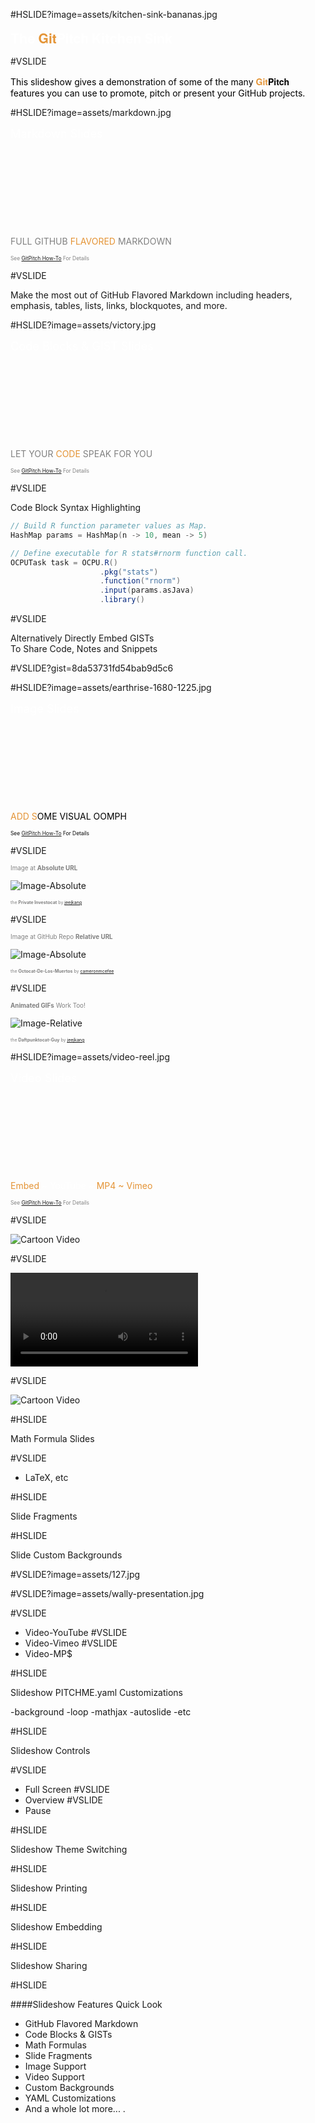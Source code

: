 #HSLIDE?image=assets/kitchen-sink-bananas.jpg

<span style="color:white; font-size: 1.5em; font-weight: bold">The <span style="color:#e49436;font-family:Helvetica Neue; font-weight:bold">Git</span><span style="font-family:Helvetica Neue; font-weight:bold">Pitch</span> Kitchen Sink</span>


#VSLIDE

<span style="color:black">This slideshow gives a demonstration of some of the many <span style="font-family:Helvetica Neue; font-weight:bold"><span style="color:#e49436">Git</span>Pitch</span> features you can use to promote, pitch or present your GitHub projects.</span>


#HSLIDE?image=assets/markdown.jpg

<span style="color:white; font-size:1.3em">Markdown Slides</span>
<br><br><br><br><br>
<br><br><br><br><br>
<span style="color:gray; text-transform:uppercase">Full GitHub <span style="color:#e49436">Flavored</span> Markdown</span>

<span style="font-size:0.6em; color:gray">See <a href="#" target="_blank">GitPitch How-To</a> For Details</span>


#VSLIDE

Make the most out of GitHub Flavored Markdown including headers, emphasis, tables, lists, links, blockquotes, and more.


#HSLIDE?image=assets/victory.jpg

<span style="color:white; font-size:1.3em">Code Blocks & GIST Slides</span>
<br><br><br><br><br>
<br><br><br><br><br>
<span style="color:gray; text-transform:uppercase">Let your <span style="color:#e49436">code</span> speak for you</span>

<span style="font-size:0.6em; color:gray">See <a href="#" target="_blank">GitPitch How-To</a> For Details</span>


#VSLIDE

Code Block Syntax Highlighting

```scala
// Build R function parameter values as Map.
HashMap params = HashMap(n -> 10, mean -> 5)

// Define executable for R stats#rnorm function call.
OCPUTask task = OCPU.R()
                    .pkg("stats")
                    .function("rnorm")
                    .input(params.asJava)
                    .library()
```


#VSLIDE

Alternatively Directly Embed GISTs
<br>
To Share Code, Notes and Snippets


#VSLIDE?gist=8da53731fd54bab9d5c6


#HSLIDE?image=assets/earthrise-1680-1225.jpg

<span style="color:white; font-size: 1.3em">Image Slides</span>
<br><br><br><br><br>
<br><br><br><br><br>
<span style="color:#e49436; font-size:1em; text-transform:uppercase">Add s<span style="color:black">ome visual oomph</span></span>

<span style="font-size:0.6em; color:black">See <a href="#" target="_blank">GitPitch How-To</a> For Details</span>

#VSLIDE

<span style="color:gray; font-size:0.7em">Image at <b>Absolute URL</b></span>

![Image-Absolute](assets/octocat-privateinvestocat.jpg)

<span style="color:gray; font-size: 0.5em;">the <b>Private Investocat</b> by <a href="https://github.com/jeejkang" target="_blank">jeejkang</a></span>


#VSLIDE

<span style="color:gray; font-size:0.7em">Image at GitHub Repo <b>Relative URL</b></span>

![Image-Absolute](assets/octocat-de-los-muertos.jpg)

<span style="color:gray; font-size:0.5em">the <b>Octocat-De-Los-Muertos</b> by <a href="https://github.com/cameronmcefee" target="_blank">cameronmcefee</a></span>


#VSLIDE

<span style="color:gray; font-size:0.7em"><b>Animated GIFs</b> Work Too!</span>

![Image-Relative](assets/octocat-daftpunkocat.gif)

<span style="color:gray; font-size:0.5em">the <b>Daftpunktocat-Guy</b> by <a href="https://github.com/jeejkang" target="_blank">jeejkang</a></span>


#HSLIDE?image=assets/video-reel.jpg

<span style="font-size:1.3em"><span style="color:white">Video</span><span style="color:white"> Slides</span></span>
<br><br><br><br><br>
<br><br><br><br><br>
<span style="font-size:1.0em; color:#e49436">Embed <span style="color:white">~ YouTube ~ </span><span style="color:#e49436"> MP4 </span>~ Vimeo</span>

<span style="font-size:0.6em; color:gray">See <a href="#" target="_blank">GitPitch How-To</a> For Details</span>

#VSLIDE

![Cartoon Video](https://www.youtube.com/embed/mkiDkkdGGAQ)

#VSLIDE

![Cartoon Video](http://clips.vorwaerts-gmbh.de/big_buck_bunny.mp4)

#VSLIDE

![Cartoon Video](https://player.vimeo.com/video/111525512)


#HSLIDE

Math Formula Slides

#VSLIDE
- LaTeX, etc

#HSLIDE

Slide Fragments

#HSLIDE

Slide Custom Backgrounds

#VSLIDE?image=assets/127.jpg

#VSLIDE?image=assets/wally-presentation.jpg

#VSLIDE
- Video-YouTube
#VSLIDE
- Video-Vimeo
#VSLIDE
- Video-MP$

#HSLIDE

Slideshow PITCHME.yaml Customizations

-background
-loop
-mathjax
-autoslide
-etc


#HSLIDE

Slideshow Controls

#VSLIDE
- Full Screen
#VSLIDE
- Overview
#VSLIDE
- Pause

#HSLIDE

Slideshow Theme Switching

#HSLIDE

Slideshow Printing

#HSLIDE

Slideshow Embedding

#HSLIDE

Slideshow Sharing

#HSLIDE

####Slideshow Features Quick Look

- GitHub Flavored Markdown <!-- .element: class="fragment" data-fragment-index="1" -->
- Code Blocks & GISTs <!-- .element: class="fragment" data-fragment-index="2" -->
- Math Formulas <!-- .element: class="fragment" data-fragment-index="3" -->
- Slide Fragments <!-- .element: class="fragment" data-fragment-index="4" -->
- Image Support <!-- .element: class="fragment" data-fragment-index="5" -->
- Video Support <!-- .element: class="fragment" data-fragment-index="6" -->
- Custom Backgrounds <!-- .element: class="fragment" data-fragment-index="7" -->
- YAML Customizations <!-- .element: class="fragment" data-fragment-index="8" -->
- And a whole lot more... <!-- .element: class="fragment" data-fragment-index="9" -->.

